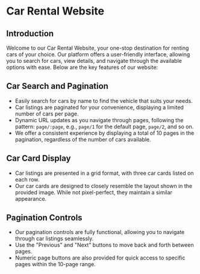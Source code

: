 # Car Rental Website

## Introduction

Welcome to our Car Rental Website, your one-stop destination for renting cars of your choice. Our platform offers a user-friendly interface, allowing you to search for cars, view details, and navigate through the available options with ease. Below are the key features of our website:

## Car Search and Pagination

- Easily search for cars by name to find the vehicle that suits your needs.
- Car listings are paginated for your convenience, displaying a limited number of cars per page.
- Dynamic URL updates as you navigate through pages, following the pattern: `page/:page`, e.g., `page/1` for the default page, `page/2`, and so on.
- We offer a consistent experience by displaying a total of 10 pages in the pagination, regardless of the number of cars available.

## Car Card Display

- Car listings are presented in a grid format, with three car cards listed on each row.
- Our car cards are designed to closely resemble the layout shown in the provided image. While not pixel-perfect, they maintain a similar appearance.

## Pagination Controls

- Our pagination controls are fully functional, allowing you to navigate through car listings seamlessly.
- Use the "Previous" and "Next" buttons to move back and forth between pages.
- Numeric page buttons are also provided for quick access to specific pages within the 10-page range.


